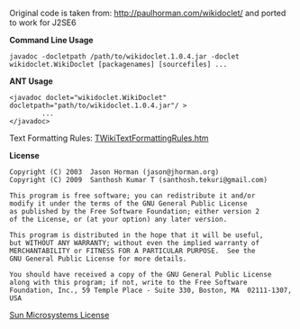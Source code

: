 Original code is taken from:
http://paulhorman.com/wikidoclet/ and ported to work for J2SE6

**Command Line Usage**
```
javadoc -docletpath /path/to/wikidoclet.1.0.4.jar -doclet wikidoclet.WikiDoclet [packagenames] [sourcefiles] ...
```

**ANT Usage**
```
<javadoc doclet="wikidoclet.WikiDoclet" docletpath="path/to/wikidoclet.1.0.4.jar"/ >
        ...
</javadoc>
```

Text Formatting Rules: [TWikiTextFormattingRules.htm](http://paulhorman.com/wikidoclet/TWikiTextFormattingRules.htm)

**License**
```
Copyright (C) 2003  Jason Horman (jason@jhorman.org)
Copyright (C) 2009  Santhosh Kumar T (santhosh.tekuri@gmail.com)

This program is free software; you can redistribute it and/or
modify it under the terms of the GNU General Public License
as published by the Free Software Foundation; either version 2
of the License, or (at your option) any later version.

This program is distributed in the hope that it will be useful,
but WITHOUT ANY WARRANTY; without even the implied warranty of
MERCHANTABILITY or FITNESS FOR A PARTICULAR PURPOSE.  See the
GNU General Public License for more details.

You should have received a copy of the GNU General Public License
along with this program; if not, write to the Free Software
Foundation, Inc., 59 Temple Place - Suite 330, Boston, MA  02111-1307, USA
```

[Sun Microsystems License](http://paulhorman.com/wikidoclet/original_sun_license.txt)